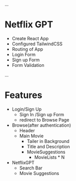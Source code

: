 ...
# Netflix GPT

- Create React App
- Configured TailwindCSS
- Routing of App
- Login Form
- Sign up Form
- Form Validation

...

# Features
- Login/Sign Up
    - Sign In /Sign up Form
    - redirect to Browse Page
- Browse(after authentication)
    - Header
    - Main Movie
        - Tailer in Background
        - Title and Description
        - MovieSuggestions
            - MovieLists * N
- NetflixGPT
    - Search Bar
    - Movie Suggestions